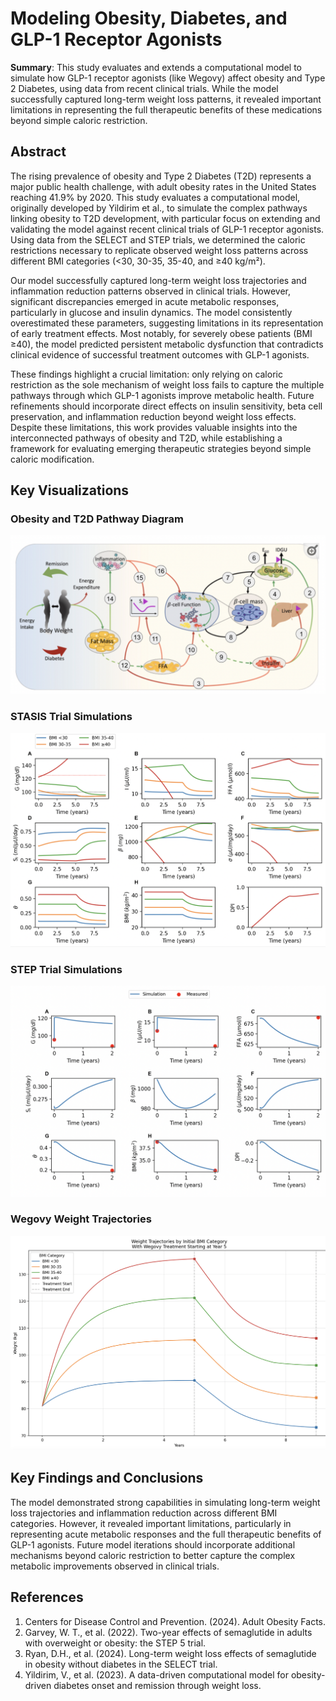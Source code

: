 # Modeling Obesity, Diabetes, and GLP-1 Receptor Agonists

**Summary**: This study evaluates and extends a computational model to simulate how GLP-1 receptor agonists (like Wegovy) affect obesity and Type 2 Diabetes, using data from recent clinical trials. While the model successfully captured long-term weight loss patterns, it revealed important limitations in representing the full therapeutic benefits of these medications beyond simple caloric restriction.

## Abstract

The rising prevalence of obesity and Type 2 Diabetes (T2D) represents a major public health challenge, with adult obesity rates in the United States reaching 41.9% by 2020. This study evaluates a computational model, originally developed by Yildirim et al., to simulate the complex pathways linking obesity to T2D development, with particular focus on extending and validating the model against recent clinical trials of GLP-1 receptor agonists. Using data from the SELECT and STEP trials, we determined the caloric restrictions necessary to replicate observed weight loss patterns across different BMI categories (<30, 30-35, 35-40, and ≥40 kg/m²).

Our model successfully captured long-term weight loss trajectories and inflammation reduction patterns observed in clinical trials. However, significant discrepancies emerged in acute metabolic responses, particularly in glucose and insulin dynamics. The model consistently overestimated these parameters, suggesting limitations in its representation of early treatment effects. Most notably, for severely obese patients (BMI ≥40), the model predicted persistent metabolic dysfunction that contradicts clinical evidence of successful treatment outcomes with GLP-1 agonists.

These findings highlight a crucial limitation: only relying on caloric restriction as the sole mechanism of weight loss fails to capture the multiple pathways through which GLP-1 agonists improve metabolic health. Future refinements should incorporate direct effects on insulin sensitivity, beta cell preservation, and inflammation reduction beyond weight loss effects. Despite these limitations, this work provides valuable insights into the interconnected pathways of obesity and T2D, while establishing a framework for evaluating emerging therapeutic strategies beyond simple caloric modification.

## Key Visualizations

### Obesity and T2D Pathway Diagram
![Obesity and T2D Pathway Diagram](https://raw.githubusercontent.com/elibullockpapa/obesity_T2D/refs/heads/main/Report/images/obesity_and_t2d_diagram.png)

### STASIS Trial Simulations
![STASIS Trial Simulations](https://raw.githubusercontent.com/elibullockpapa/obesity_T2D/refs/heads/main/Report/images/stasis_trial_simulations.png)

### STEP Trial Simulations
![STEP Trial Simulations](https://raw.githubusercontent.com/elibullockpapa/obesity_T2D/refs/heads/main/Report/images/step_trial_simulations.png)

### Wegovy Weight Trajectories
![Wegovy Weight Trajectories](https://raw.githubusercontent.com/elibullockpapa/obesity_T2D/refs/heads/main/Report/images/wegovy_weights_plot.png)

## Key Findings and Conclusions

The model demonstrated strong capabilities in simulating long-term weight loss trajectories and inflammation reduction across different BMI categories. However, it revealed important limitations, particularly in representing acute metabolic responses and the full therapeutic benefits of GLP-1 agonists. Future model iterations should incorporate additional mechanisms beyond caloric restriction to better capture the complex metabolic improvements observed in clinical trials.

## References

1. Centers for Disease Control and Prevention. (2024). Adult Obesity Facts.
2. Garvey, W. T., et al. (2022). Two-year effects of semaglutide in adults with overweight or obesity: the STEP 5 trial.
3. Ryan, D.H., et al. (2024). Long-term weight loss effects of semaglutide in obesity without diabetes in the SELECT trial.
4. Yildirim, V., et al. (2023). A data-driven computational model for obesity-driven diabetes onset and remission through weight loss.


